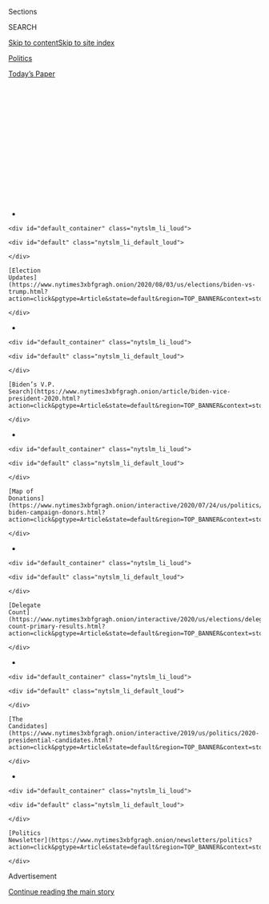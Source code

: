 <div id="app">

<div>

<div>

<div>

<div class="NYTAppHideMasthead css-1q2w90k e1suatyy0">

<div class="section css-ui9rw0 e1suatyy2">

<div class="css-eph4ug er09x8g0">

<div class="css-6n7j50">

</div>

<span class="css-1dv1kvn">Sections</span>

<div class="css-10488qs">

<span class="css-1dv1kvn">SEARCH</span>

</div>

[Skip to content](#site-content)[Skip to site
index](#site-index)

</div>

<div id="masthead-section-label" class="css-1wr3we4 eaxe0e00">

[Politics](https://www.nytimes3xbfgragh.onion/section/politics)

</div>

<div class="css-10698na e1huz5gh0">

</div>

</div>

<div id="masthead-bar-one" class="section hasLinks css-15hmgas e1csuq9d3">

<div class="css-uqyvli e1csuq9d0">

</div>

<div class="css-1uqjmks e1csuq9d1">

</div>

<div class="css-9e9ivx">

[](https://myaccount.nytimes3xbfgragh.onion/auth/login?response_type=cookie&client_id=vi)

</div>

<div class="css-1bvtpon e1csuq9d2">

[Today’s
Paper](https://www.nytimes3xbfgragh.onion/section/todayspaper)

</div>

</div>

</div>

</div>

<div data-aria-hidden="false">

<div id="site-content" data-role="main">

<div>

<div class="css-1aor85t" style="opacity:0.000000001;z-index:-1;visibility:hidden">

<div class="css-1hqnpie">

<div class="css-epjblv">

<span class="css-17xtcya">[Politics](/section/politics)</span><span class="css-x15j1o">|</span><span class="css-fwqvlz">The
Most Powerful People in American Politics Are Over
65</span>

</div>

<div class="css-k008qs">

<div class="css-1iwv8en">

<span class="css-18z7m18"></span>

<div>

</div>

</div>

<span class="css-1n6z4y">https://nyti.ms/3bojg3g</span>

<div class="css-1705lsu">

<div class="css-4xjgmj">

<div class="css-4skfbu" data-role="toolbar" data-aria-label="Social Media Share buttons, Save button, and Comments Panel with current comment count" data-testid="share-tools">

  - 
  - 
  - 
  - 
    
    <div class="css-6n7j50">
    
    </div>

  - 
  - 

</div>

</div>

</div>

</div>

</div>

</div>

<div id="NYT_TOP_BANNER_REGION" class="css-13pd83m">

<div>

<div id="styln-elections-notifications-menu" class="section interactive-content interactive-size-medium css-1edisqu">

<div class="css-17ih8de interactive-body">

<div class="nytslm_innerContainer" data-aria-live="polite">

<div class="nytslm_title">

</div>

  - 
    
    <div id="default_container" class="nytslm_li_loud">
    
    <div id="default" class="nytslm_li_default_loud">
    
    </div>
    
    [Election
    Updates](https://www.nytimes3xbfgragh.onion/2020/08/03/us/elections/biden-vs-trump.html?action=click&pgtype=Article&state=default&region=TOP_BANNER&context=storylines_menu)
    
    </div>

  - 
    
    <div id="default_container" class="nytslm_li_loud">
    
    <div id="default" class="nytslm_li_default_loud">
    
    </div>
    
    [Biden’s V.P.
    Search](https://www.nytimes3xbfgragh.onion/article/biden-vice-president-2020.html?action=click&pgtype=Article&state=default&region=TOP_BANNER&context=storylines_menu)
    
    </div>

  - 
    
    <div id="default_container" class="nytslm_li_loud">
    
    <div id="default" class="nytslm_li_default_loud">
    
    </div>
    
    [Map of
    Donations](https://www.nytimes3xbfgragh.onion/interactive/2020/07/24/us/politics/trump-biden-campaign-donors.html?action=click&pgtype=Article&state=default&region=TOP_BANNER&context=storylines_menu)
    
    </div>

  - 
    
    <div id="default_container" class="nytslm_li_loud">
    
    <div id="default" class="nytslm_li_default_loud">
    
    </div>
    
    [Delegate
    Count](https://www.nytimes3xbfgragh.onion/interactive/2020/us/elections/delegate-count-primary-results.html?action=click&pgtype=Article&state=default&region=TOP_BANNER&context=storylines_menu)
    
    </div>

  - 
    
    <div id="default_container" class="nytslm_li_loud">
    
    <div id="default" class="nytslm_li_default_loud">
    
    </div>
    
    [The
    Candidates](https://www.nytimes3xbfgragh.onion/interactive/2019/us/politics/2020-presidential-candidates.html?action=click&pgtype=Article&state=default&region=TOP_BANNER&context=storylines_menu)
    
    </div>

  - 
    
    <div id="default_container" class="nytslm_li_loud">
    
    <div id="default" class="nytslm_li_default_loud">
    
    </div>
    
    [Politics
    Newsletter](https://www.nytimes3xbfgragh.onion/newsletters/politics?action=click&pgtype=Article&state=default&region=TOP_BANNER&context=storylines_menu)
    
    </div>

</div>

</div>

</div>

</div>

</div>

<div id="top-wrapper" class="css-1sy8kpn">

<div id="top-slug" class="css-l9onyx">

Advertisement

</div>

[Continue reading the main
story](#after-top)

<div class="ad top-wrapper" style="text-align:center;height:100%;display:block;min-height:250px">

<div id="top" class="place-ad" data-position="top" data-size-key="top">

</div>

</div>

<div id="after-top">

</div>

</div>

<div>

<div id="sponsor-wrapper" class="css-1hyfx7x">

<div id="sponsor-slug" class="css-19vbshk">

Supported by

</div>

[Continue reading the main
story](#after-sponsor)

<div id="sponsor" class="ad sponsor-wrapper" style="text-align:center;height:100%;display:block">

</div>

<div id="after-sponsor">

</div>

</div>

<div class="css-186x18t">

</div>

<div class="css-1vkm6nb ehdk2mb0">

# The Most Powerful People in American Politics Are Over 65

</div>

President Trump is 73. His leading rival is 77. And many of their
strongest supporters — vulnerable to the coronavirus but enormously
influential politically — are eligible for Social Security.

<div class="css-79elbk" data-testid="photoviewer-wrapper">

<div class="css-z3e15g" data-testid="photoviewer-wrapper-hidden">

</div>

<div class="css-1a48zt4 ehw59r15" data-testid="photoviewer-children">

![<span class="css-16f3y1r e13ogyst0" data-aria-hidden="true">Joseph R.
Biden Jr. at a rally in Las Vegas in February. His rapport with older
voters helped him catapult to the front of the Democratic presidential
race.</span><span class="css-cnj6d5 e1z0qqy90" itemprop="copyrightHolder"><span class="css-1ly73wi e1tej78p0">Credit...</span><span><span>Bridget
Bennett for The New York
Times</span></span></span>](https://static01.graylady3jvrrxbe.onion/images/2020/03/25/us/politics/00gerontocracy/merlin_168947532_24bee1ea-d0e3-4470-b84d-76db18bd3c53-articleLarge.jpg?quality=75&auto=webp&disable=upscale)

</div>

</div>

<div class="css-18e8msd">

<div class="css-pdw9fk epjyd6m0">

<div class="css-1txwxcy ey68jwv0" data-aria-hidden="true">

[![Katie
Glueck](https://static01.graylady3jvrrxbe.onion/images/2020/01/29/reader-center/author-katie-glueck/author-katie-glueck-thumbLarge.png
"Katie Glueck")](https://www.nytimes3xbfgragh.onion/by/katie-glueck)[![Sabrina
Tavernise](https://static01.graylady3jvrrxbe.onion/images/2018/06/13/multimedia/author-sabrina-tavernise/author-sabrina-tavernise-thumbLarge.jpg
"Sabrina Tavernise")](https://www.nytimes3xbfgragh.onion/by/sabrina-tavernise)

</div>

<div class="css-1baulvz">

By [<span class="css-1baulvz" itemprop="name">Katie
Glueck</span>](https://www.nytimes3xbfgragh.onion/by/katie-glueck) and
[<span class="css-1baulvz last-byline" itemprop="name">Sabrina
Tavernise</span>](https://www.nytimes3xbfgragh.onion/by/sabrina-tavernise)

</div>

</div>

  - March 27,
    2020

  - 
    
    <div class="css-4xjgmj">
    
    <div class="css-d8bdto" data-role="toolbar" data-aria-label="Social Media Share buttons, Save button, and Comments Panel with current comment count" data-testid="share-tools">
    
      - 
      - 
      - 
      - 
        
        <div class="css-6n7j50">
        
        </div>
    
      - 
      - 
    
    </div>
    
    </div>

</div>

</div>

<div class="section meteredContent css-1r7ky0e" name="articleBody" itemprop="articleBody">

<div class="css-1fanzo5 StoryBodyCompanionColumn">

<div class="css-53u6y8">

LAS VEGAS — [Joseph R. Biden
Jr.](https://www.nytimes3xbfgragh.onion/interactive/2020/us/elections/joe-biden.html)
wasn’t accustomed to overflow audiences.

It was a Tuesday evening in February and Mr. Biden had limped into Las
Vegas, bruised from his disappointing showings in the Iowa and New
Hampshire nominating contests. But at Harbor Palace Seafood Restaurant,
a dim sum spot here, a crowd of retirees had packed in to see the
77-year-old former vice president, forming a line that snaked out the
door.

“I don’t like Warren and I don’t like Bernie because they want ‘Medicare
for all,’” said Alan Davis, 80, dismissing the single-payer health care
system promoted by Senator [Bernie
Sanders](https://www.nytimes3xbfgragh.onion/interactive/2020/us/elections/bernie-sanders.html),
78. “I’m totally against it. I have a good health plan.”

Mr. Biden is “really human. He can feel how an ordinary person feels,”
said Minerva Honkala, a retired teacher who identified herself as
“65-plus.”

Mr. Biden’s ability to connect with Ms. Honkala’s age group — through
his résumé and more centrist tendencies, his talk of shared values and
his perceived general election promise — helped him regain his footing
in Nevada, surge to victory in South Carolina and catapult to his perch
as the likely Democratic nominee. It was a rapid reversal of fortunes
fueled by overwhelming support first from older black voters and,
ultimately, from older voters more broadly, a key part of his larger
coalition.

</div>

</div>

<div class="css-1fanzo5 StoryBodyCompanionColumn">

<div class="css-53u6y8">

Now that age group is top of mind for many Americans as the nation
confronts the staggering costs of [the coronavirus
crisis](https://www.nytimes3xbfgragh.onion/news-event/coronavirus). It’s
a vulnerable population in terms of the outbreak — and has become the
focus of the public conversation. Health officials are pleading for
young people to stay home to protect their parents and grandparents,
while in Texas, Dan Patrick, the Republican lieutenant governor,
[suggested
that](https://www.nytimes3xbfgragh.onion/2020/03/24/us/coronavirus-texas-patrick-abbott.html)
older people might be willing to take risks in order to protect the
economy, sparking a national controversy.

But politically, the primary results this election season have
highlighted the extraordinary, sustained power of older Americans: Exit
polls, surveys and interviews with political strategists and
demographers show that the concerns and preferences of these voters have
played a critical role in defining the trajectory of the Democratic race
so far, and are poised to do so in the general election as well.

In Florida, a state with a significant retiree population, Mr. Biden
[won the Democratic primary last week
by](https://www.nytimes3xbfgragh.onion/interactive/2020/03/17/us/elections/results-florida-president-democrat-primary-election.html)
nearly 40 percentage points, a reflection of both his momentum in the
race and his strength with constituencies including more moderate Latino
voters, African-Americans and college-educated white suburbanites. Among
voters aged 65 and over, Mr. Biden’s advantage was even starker: He was
the choice of 70 percent of those voters, while 5 percent said the same
of Mr. Sanders, according to a National Election Pool pre-election
survey of Florida voters.

“Older voters, after African-American voters, have been the single most
important constituency for Joe Biden,” said Celinda Lake, a veteran
Democratic pollster and political strategist who works with the Biden
team but spoke in her personal capacity.

Younger voters have had “tremendous influence” in shaping the contours
of the Democratic debate, pushing boldly progressive ideas on matters
like<span class="css-8l6xbc evw5hdy0"> </span>student loan debt reform
to the fore, said John Della Volpe, the director of polling at Harvard
Kennedy School’s Institute of Politics.

</div>

</div>

<div class="css-1fanzo5 StoryBodyCompanionColumn">

<div class="css-53u6y8">

When it comes to electoral outcomes, however, young people are being
outflanked: “Rather than increasing their influence in 2020, what’s
happened is, their parents and grandparents have increased their
influence,” he
said.

<div id="NYT_MAIN_CONTENT_1_REGION" class="css-9tf9ac">

<div>

<div id="styln-nfldraft-updates-block" class="section interactive-content interactive-size-medium css-1ftcdic">

<div class="css-17ih8de interactive-body">

<div id="styln-briefing-block" data-asset-id="">

<div class="briefing-block-header-section">

# [Latest Updates: 2020 Election](https://www.nytimes3xbfgragh.onion/2020/08/03/us/elections/biden-vs-trump.html?action=click&pgtype=Article&state=default&region=MAIN_CONTENT_1&context=storylines_live_updates)

<div class="briefing-block-ts">

Updated 2020-08-04T01:23:51.312Z

</div>

</div>

  - [Trump assails mail-in voting anew, citing delays in declaring a
    winner in a New York congressional
    primary.](https://www.nytimes3xbfgragh.onion/2020/08/03/us/elections/biden-vs-trump.html?action=click&pgtype=Article&state=default&region=MAIN_CONTENT_1&context=storylines_live_updates#link-6494b448)
  - [Obama issues his first slate of 2020
    endorsements.](https://www.nytimes3xbfgragh.onion/2020/08/03/us/elections/biden-vs-trump.html?action=click&pgtype=Article&state=default&region=MAIN_CONTENT_1&context=storylines_live_updates#link-3de249e6)
  - [In a big shift, Trump is now encouraging mask-wearing in campaign
    emails.](https://www.nytimes3xbfgragh.onion/2020/08/03/us/elections/biden-vs-trump.html?action=click&pgtype=Article&state=default&region=MAIN_CONTENT_1&context=storylines_live_updates#link-54e34d20)

<div class="briefing-block-footer">

<div class="briefing-block-footer-meta">

[See more
updates](https://www.nytimes3xbfgragh.onion/2020/08/03/us/elections/biden-vs-trump.html?action=click&pgtype=Article&state=default&region=MAIN_CONTENT_1&context=storylines_live_updates)

</div>

</div>

</div>

</div>

</div>

</div>

</div>

Those Democratic grandparents, especially, tend to be more moderate,
more swayed by traditional government experience and more keenly focused
on the tactics they believe are needed to defeat President Trump,
strategists and pollsters said.

Mr. Biden, who once faced significant competition for older Americans,
emerged in recent weeks as the dominant front-runner among those highly
committed Democratic voters who have now helped bring him to the cusp of
his party’s presidential nomination.

Older voters have punched above their political weight for years, with
turnout among those 65 and older often double, or more, that of the
youngest voters. As Americans age and become more rooted in their
communities, political participation tends to rise with their stake in
society.

Even in the midterm elections in 2018, hailed as a high-water mark for
youth voting because the share of 18- to 24-year-olds nearly doubled
from the previous midterm election, the gap with older voters remained
about the same. About 66 percent of eligible older people turned out,
compared with about 36 percent of 18- to 24-year-olds, said William
Frey, a demographer at the Brookings Institution.

“There’s no magic age for becoming a regular voter,” said Carroll
Doherty, the director of political research at the Pew Research Center.
“But when people move into their 40s, that’s when you see voter
turnout grow.”

Certainly, Mr. Sanders, the overwhelming favorite with younger voters,
is continuing to campaign. And while the Vermont senator [has
acknowledged](https://www.nytimes3xbfgragh.onion/2020/03/04/us/politics/bernie-sanders-young-voter-turnout.html)
that younger voters did not appear to turn out at the rate he had hoped
for, polls and exit surveys show that Mr. Biden faces major challenges
with that constituency, a liberal slice of the electorate that, his
advisers acknowledge, he will need to energize if he is the nominee.

</div>

</div>

<div class="css-1fanzo5 StoryBodyCompanionColumn">

<div class="css-53u6y8">

His standing with older voters is also poised to look different in a
general election, where that demographic is again influential — but
traditionally has tilted much more conservative.

“The irony is that the pattern is about to reverse in the general,” Ms.
Lake said, pointing to Mr. Trump’s overall strength with older voters,
even as she added that “Donald Trump is despised by younger voters.”

The virus has thrown politics completely, and unpredictably, up in the
air. What will happen in Florida’s retirement communities — some of the
most vulnerable in the nation to the virus — if Mr. Trump’s [push to
reopen the country
fast](https://www.nytimes3xbfgragh.onion/2020/03/23/business/trump-coronavirus-economy.html)
comes to pass? It’s a question with potentially partisan implications.

Older people have long leaned Republican. A majority have chosen
Republicans in four of the last seven presidential elections, according
to Mr. Frey. In recent years they have also become more demographically
distinct from the rest of the country: About 78 percent of eligible
senior voters are white, compared with just 67 percent of eligible
voters in the country as a whole.

Older voters favored Mr. Trump in 2016. In Pennsylvania, they preferred
him by a 10-point margin, Mr. Frey said. In all, 52 percent of older
people — and 58 percent of white seniors — voted for Mr. Trump in 2016,
Mr. Frey said.

Seniors also show up, particularly in swing states. In the Midwestern
states of Michigan and Wisconsin in 2016, turnout among older voters was
higher than the national average for that age group, according to Mr.
Frey. In Michigan, for example, 74 percent of older eligible voters
turned out, compared with just 38 percent of 18- to 24-year-old eligible
voters.

</div>

</div>

<div class="css-79elbk" data-testid="photoviewer-wrapper">

<div class="css-z3e15g" data-testid="photoviewer-wrapper-hidden">

</div>

<div class="css-1a48zt4 ehw59r15" data-testid="photoviewer-children">

![<span class="css-16f3y1r e13ogyst0" data-aria-hidden="true">Supporters
for Senator Bernie Sanders at a campaign rally in Detroit this month.
Younger voters have overwhelmingly chosen him over Mr. Biden in the
primary
race.</span><span class="css-cnj6d5 e1z0qqy90" itemprop="copyrightHolder"><span class="css-1ly73wi e1tej78p0">Credit...</span><span>Allison
Farrand for The New York
Times</span></span>](https://static01.graylady3jvrrxbe.onion/images/2020/03/25/us/politics/00gerontocracy/merlin_170134227_7f6c3bc4-bec2-4ecb-af85-f884d64c2690-articleLarge.jpg?quality=75&auto=webp&disable=upscale)

</div>

</div>

<div class="css-1fanzo5 StoryBodyCompanionColumn">

<div class="css-53u6y8">

This presents a challenge for Mr. Biden, should he win the nomination:
how to get younger voters — who did not prefer him to begin with — to
turn out for him, while persuading their older counterparts, who tend to
choose Republicans, to vote for him over Mr. Trump.

</div>

</div>

<div class="css-1fanzo5 StoryBodyCompanionColumn">

<div class="css-53u6y8">

In recent weeks, Mr. Biden has increased his efforts to appeal to
younger and more progressive voters, [ramping up
outreach](https://www.nytimes3xbfgragh.onion/2020/03/17/us/politics/joe-biden-democrats-liberals.html)
and embracing portions of [proposals
from](https://www.nytimes3xbfgragh.onion/2020/03/15/us/politics/biden-backs-free-college.html)
Mr. Sanders and Senator Elizabeth Warren that [take
aim](https://www.nytimes3xbfgragh.onion/2020/03/14/us/politics/biden-warren-bankruptcy.html)
at the student debt burden.

But throughout the primary contest, Mr. Biden’s most consistent
overtures were to older voters, both substantively and through explicit
and more subtle messaging.

His inaugural bus trip across Iowa was called the “No Malarkey” tour, a
phrase that struck some younger voters as dated, following Mr. Biden’s
proactive mention, in an autumn debate, of a [record
player](https://www.nytimes3xbfgragh.onion/2019/09/12/us/politics/biden-record-player.html).
It didn’t seem out of step with the older crowds at his events, where
Mr. Biden would often aim to connect over what he cast as similar
upbringings.

“The way we were raised, all of you were raised, the way I was raised,
everything’s about integrity and decency,” he said in Emmetsburg, Iowa,
in December.

On the policy front, his experience in foreign affairs and his support
for building on the Affordable Care Act while allowing Americans the
option of maintaining their private insurance resonated with older
voters.

There were “almost pragmatic, urgent worries about health care that
people want addressed in the short term,” Stanley B. Greenberg, a
longtime Democratic pollster, said when asked about the age gap at play
in the primary. Several Sanders priorities, he continued, including
“Medicare for all, climate change and student debt — almost all of
them are kind of long term.”

</div>

</div>

<div class="css-1fanzo5 StoryBodyCompanionColumn">

<div class="css-53u6y8">

Younger voters who were focused on the future, he
added,<span class="css-8l6xbc evw5hdy0"> </span>“have more space to deal
with it.”

Mr. Biden struggled in Iowa and New Hampshire, when he faced a crowded
primary field and significant competition for many demographics. Over
the summer and into the fall,<span class="css-8l6xbc evw5hdy0">
</span>older people often [voiced
concerns](https://www.nytimes3xbfgragh.onion/2019/07/29/us/politics/joe-biden-age.html)
about Mr. Biden’s sharpness and stamina. Voters who were close to Mr.
Biden’s age were often keenly aware of their own limitations — and some
worried about whether he faced the same challenges they did.

“Early on, they weren’t sold on Joe Biden,” said Patrick Murray,
director of the Monmouth University Polling Institute. “Many of them
felt he was too
old.”

</div>

</div>

<div class="css-79elbk" data-testid="photoviewer-wrapper">

<div class="css-z3e15g" data-testid="photoviewer-wrapper-hidden">

</div>

<div class="css-1a48zt4 ehw59r15" data-testid="photoviewer-children">

<div class="css-1xdhyk6 erfvjey0">

<span class="css-1ly73wi e1tej78p0">Image</span>

<div class="css-zjzyr8">

<div data-testid="lazyimage-container" style="height:257.77777777777777px">

</div>

</div>

</div>

<span class="css-16f3y1r e13ogyst0" data-aria-hidden="true">Voters on
primary day in Columbia, S.C., last month. Mr. Biden’s victory in South
Carolina, powered partly by older black voters, jump-started his
struggling
campaign. </span><span class="css-cnj6d5 e1z0qqy90" itemprop="copyrightHolder"><span class="css-1ly73wi e1tej78p0">Credit...</span><span>Travis
Dove for The New York Times</span></span>

</div>

</div>

<div class="css-1fanzo5 StoryBodyCompanionColumn">

<div class="css-53u6y8">

Those voters, he said, were also drawn to candidates like Senator Amy
Klobuchar of Minnesota or former Mayor Pete Buttigieg of South Bend,
Ind. But as those candidates dropped out and endorsed Mr. Biden on the
eve of Super Tuesday, he shored up his strength with older white voters,
while his appeal to older black voters continued apace: He went on to
win the support of a stunning 94 percent of black voters over the age of
60 in Mississippi, according to exit polls.

Older Americans will soon be even more important. Mr. Frey noted that
the large “Baby Boom” generation has only just begun entering the older
American voting bloc. He [has
calculated](https://academic.oup.com/ppar/article/28/1/9/4958149) that
the number of senior eligible voters will rise to 68 million in 2028
from 47 million in 2016.

“The second half of the boomer generation has yet to turn 65,” he said.
“When more of them do, they are going to make this older voting bloc
even more prized, especially in the northern swing states like Iowa,
Wisconsin, Michigan and Pennsylvania.”

Mr. Biden, who was born in Scranton, Pa., and emphasizes his
working-class roots, is not ceding those voters, and his allies argue
that his strong performance with older voters in the primary signals an
ability to cut into what has historically been a Republican advantage in
the general election.

</div>

</div>

<div class="css-1fanzo5 StoryBodyCompanionColumn">

<div class="css-53u6y8">

Andrew Bates, a spokesman for the Biden campaign, said that Mr. Biden
would offer a clear contrast with Mr. Trump’s record on health care and
[social safety net
matters](https://www.nytimes3xbfgragh.onion/2020/01/22/us/politics/medicare-trump.html),
promising that “older Americans will remember whose values align with
theirs this fall.” Sarah Matthews, a spokeswoman for the Trump campaign,
defended that record, calling Mr. Trump a “proven champion for seniors”
— a sign of possible clashes to come.

But first, there is still a primary contest, and the age gap between Mr.
Biden and Mr. Sanders has been on vivid display all year. The senator
favored large rallies that attracted devoted young people, while Mr.
Biden’s events, even in his strongest states, tended to be smaller, with
crowds that tilted older.

Now, because the coronavirus outbreak forced an end to traditional
campaigning, Mr. Biden’s efforts to reach voters — old and young — are
typically online anyway.

He and his team are working on a podcast and he has hosted a virtual
happy hour with younger supporters — but his efforts have [faced
technological
difficulties](https://www.nytimes3xbfgragh.onion/2020/03/13/us/politics/joe-biden-digital-campaign.html),
and Mr. Biden has admitted it is challenging to adjust.

“As you can tell,” he wrote in a newsletter on Wednesday, “I’m still
getting used to this virtual world we’re campaigning
in.”

</div>

</div>

<div>

</div>

</div>

<div>

</div>

<div>

</div>

<div id="NYT_BELOW_MAIN_CONTENT_REGION">

<div>

<div id="STLYN_guide_v1_STYLN_guide_a" class="section css-l08pwh interactive-content interactive-size-medium">

<div class="css-17ih8de interactive-body">

<div class="g-story g-freebird g-max-limit" data-preview-slug="styln-scroll-guide">

</div>

<div id="g-electionguide-id" class="g-electionguide">

<div class="g-electionguide-container">

<div class="g-electionguide-wrapper">

<div class="g-electionguide-logo">

</div>

# Our 2020 Election Guide

Updated Aug. 3, 2020

  - 
    
    -----
    
    ## The Latest
    
      - President Trump again assails mail-in voting, [claiming without
        evidence that the process is plagued by
        fraud](https://www.nytimes3xbfgragh.onion/2020/08/03/us/politics/trump-mail-in-voting.html?action=click&pgtype=Article&state=default&region=BELOW_MAIN_CONTENT&context=storylines_guide).

  - 
    
    -----
    
    ## Biden’s V.P. Search
    
      - [Here are 13
        women](https://www.nytimes3xbfgragh.onion/article/biden-vice-president-2020.html?action=click&pgtype=Article&state=default&region=BELOW_MAIN_CONTENT&context=storylines_guide)
        who have been under consideration to be Joe Biden’s running
        mate, and why each might be chosen — and might not be.

  - 
    
    -----
    
    ## Keep Up With Our Coverage
    
      - Get an
        [email](https://www.nytimes3xbfgragh.onion/newsletters/politics?action=click&pgtype=Article&state=default&region=BELOW_MAIN_CONTENT&context=storylines_guide)
        recapping the day’s news
    
    <!-- end list -->
    
      - Download our mobile app on
        [iOS](https://apps.apple.com/us/app/nytimes/id284862083?ls=1&mat_click_id=5c79ae7455014fd1bd66b5610c05b8f2-20191112-16948&referrer=mat_click_id%3D5c79ae7455014fd1bd66b5610c05b8f2-20191112-16948%26link_click_id%3D722930677036718082)
        and
        [Android](http://a.localytics.com/android?id=com.nytimes.android&referrer=utm_source%3Dother_nyt_mobile_web%26utm_medium%3DWeb%2520page%26utm_term%3DGeneral%2520Mobile%2520Page%26utm_campaign%3DNYT%2520Mobile%2520General%2520Page)
        and turn on Breaking News and Politics alerts

</div>

</div>

</div>

</div>

</div>

</div>

</div>

<div>

</div>

<div>

<div id="bottom-wrapper" class="css-1ede5it">

<div id="bottom-slug" class="css-l9onyx">

Advertisement

</div>

[Continue reading the main
story](#after-bottom)

<div id="bottom" class="ad bottom-wrapper" style="text-align:center;height:100%;display:block;min-height:90px">

</div>

<div id="after-bottom">

</div>

</div>

</div>

</div>

</div>

## Site Index

<div>

</div>

## Site Information Navigation

  - [© <span>2020</span> <span>The New York Times
    Company</span>](https://help.nytimes3xbfgragh.onion/hc/en-us/articles/115014792127-Copyright-notice)

<!-- end list -->

  - [NYTCo](https://www.nytco.com/)
  - [Contact
    Us](https://help.nytimes3xbfgragh.onion/hc/en-us/articles/115015385887-Contact-Us)
  - [Work with us](https://www.nytco.com/careers/)
  - [Advertise](https://nytmediakit.com/)
  - [T Brand Studio](http://www.tbrandstudio.com/)
  - [Your Ad
    Choices](https://www.nytimes3xbfgragh.onion/privacy/cookie-policy#how-do-i-manage-trackers)
  - [Privacy](https://www.nytimes3xbfgragh.onion/privacy)
  - [Terms of
    Service](https://help.nytimes3xbfgragh.onion/hc/en-us/articles/115014893428-Terms-of-service)
  - [Terms of
    Sale](https://help.nytimes3xbfgragh.onion/hc/en-us/articles/115014893968-Terms-of-sale)
  - [Site
    Map](https://spiderbites.nytimes3xbfgragh.onion)
  - [Help](https://help.nytimes3xbfgragh.onion/hc/en-us)
  - [Subscriptions](https://www.nytimes3xbfgragh.onion/subscription?campaignId=37WXW)

</div>

</div>

</div>

</div>
